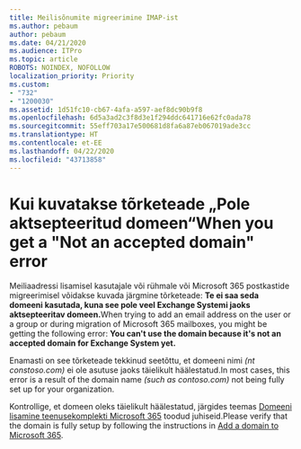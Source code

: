 ```yaml
---
title: Meilisõnumite migreerimine IMAP-ist
ms.author: pebaum
author: pebaum
ms.date: 04/21/2020
ms.audience: ITPro
ms.topic: article
ROBOTS: NOINDEX, NOFOLLOW
localization_priority: Priority
ms.custom:
- "732"
- "1200030"
ms.assetid: 1d51fc10-cb67-4afa-a597-aef8dc90b9f8
ms.openlocfilehash: 6d5a3ad2c3f8d3e1f294ddc641716e62fc0ada78
ms.sourcegitcommit: 55eff703a17e500681d8fa6a87eb067019ade3cc
ms.translationtype: HT
ms.contentlocale: et-EE
ms.lasthandoff: 04/22/2020
ms.locfileid: "43713858"
---
```

# <a name="when-you-get-a-not-an-accepted-domain-error"></a><span data-ttu-id="de94e-102">Kui kuvatakse tõrketeade „Pole aktsepteeritud domeen“</span><span class="sxs-lookup"><span data-stu-id="de94e-102">When you get a "Not an accepted domain" error</span></span>

<span data-ttu-id="de94e-103">Meiliaadressi lisamisel kasutajale või rühmale või Microsoft 365 postkastide migreerimisel võidakse kuvada järgmine tõrketeade: **Te ei saa seda domeeni kasutada, kuna see pole veel Exchange Systemi jaoks aktsepteeritav domeen.**</span><span class="sxs-lookup"><span data-stu-id="de94e-103">When trying to add an email address on the user or a group or during migration of Microsoft 365 mailboxes, you might be getting the following error: **You can't use the domain because it's not an accepted domain for Exchange System yet.**</span></span>
  
<span data-ttu-id="de94e-104">Enamasti on see tõrketeade tekkinud seetõttu, et domeeni nimi *(nt constoso.com)* ei ole asutuse jaoks täielikult häälestatud.</span><span class="sxs-lookup"><span data-stu-id="de94e-104">In most cases, this error is a result of the domain name *(such as contoso.com)*  not being fully set up for your organization.</span></span>
  
<span data-ttu-id="de94e-105">Kontrollige, et domeen oleks täielikult häälestatud, järgides teemas [Domeeni lisamine teenusekomplekti Microsoft 365](https://docs.microsoft.com/office365/admin/setup/add-domain) toodud juhiseid.</span><span class="sxs-lookup"><span data-stu-id="de94e-105">Please verify that the domain is fully setup by following the instructions in [Add a domain to Microsoft 365](https://docs.microsoft.com/office365/admin/setup/add-domain).</span></span>
  